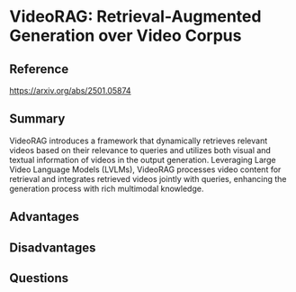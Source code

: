 # VideoRAG: Retrieval-Augmented Generation over Video Corpus
## Reference
https://arxiv.org/abs/2501.05874

## Summary

VideoRAG introduces a framework that dynamically retrieves relevant videos based on their relevance to queries and utilizes both visual and textual information of videos in the output generation. Leveraging Large Video Language Models (LVLMs), VideoRAG processes video content for retrieval and integrates retrieved videos jointly with queries, enhancing the generation process with rich multimodal knowledge.

## Advantages

## Disadvantages

## Questions
